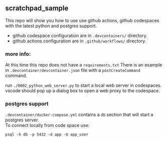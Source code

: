 ## scratchpad_sample

This repo will show you how to use use github actions, github codespaces with the latest python and postgres support.
  
  * github codespace configuration are in `.devcontainers/` directory.
  * github actions configuration are in `.github/workflows/` directory.

### more info:

At this time this repo does not have a `requirements.txt`  There is an example in `.devcontainer/devcontainer.json` file with a `postCreateCommand` command.

run `./0002_python_web_server.py` to start a local web server in codespaces.  vscode should pop up a dialog box to open a web proxy to the codespace.  

### postgres support
`.devcontainer/docker-compose.yml` contains a `db` section that will start a postgres server.  
To connect locally from code space use:

`psql -h db -p 5432 -d app -U app_user`